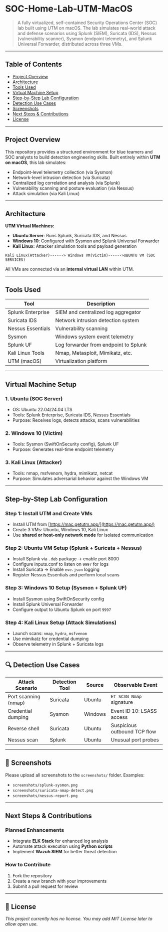 # SOC-Home-Lab-UTM-MacOS

> A fully virtualized, self-contained Security Operations Center (SOC) lab built using UTM on macOS. The lab simulates real-world attack and defense scenarios using Splunk (SIEM), Suricata (IDS), Nessus (vulnerability scanner), Sysmon (endpoint telemetry), and Splunk Universal Forwarder, distributed across three VMs.

---

##  Table of Contents

* [Project Overview](#project-overview)
* [Architecture](#architecture)
* [Tools Used](#tools-used)
* [Virtual Machine Setup](#virtual-machine-setup)
* [Step-by-Step Lab Configuration](#step-by-step-lab-configuration)
* [Detection Use Cases](#detection-use-cases)
* [Screenshots](#screenshots)
* [Next Steps & Contributions](#next-steps--contributions)
* [License](#license)

---

##  Project Overview

This repository provides a structured environment for blue teamers and SOC analysts to build detection engineering skills. Built entirely within **UTM on macOS**, this lab simulates:

* Endpoint-level telemetry collection (via Sysmon)
* Network-level intrusion detection (via Suricata)
* Centralized log correlation and analysis (via Splunk)
* Vulnerability scanning and posture evaluation (via Nessus)
* Attack simulation (via Kali Linux)

---

##  Architecture

**UTM Virtual Machines:**

* **Ubuntu Server**: Runs Splunk, Suricata IDS, and Nessus
* **Windows 10**: Configured with Sysmon and Splunk Universal Forwarder
* **Kali Linux**: Attacker simulation tools and payload generation

```text
Kali Linux(Attacker)------> Windows VM(Victim)------>UBUNTU VM (SOC SERVICES)
```

All VMs are connected via an **internal virtual LAN** within UTM.

---

##  Tools Used

| Tool              | Description                           |
| ----------------- | ------------------------------------- |
| Splunk Enterprise | SIEM and centralized log aggregator   |
| Suricata IDS      | Network intrusion detection system    |
| Nessus Essentials | Vulnerability scanning                |
| Sysmon            | Windows system event telemetry        |
| Splunk UF         | Log forwarder from endpoint to Splunk |
| Kali Linux Tools  | Nmap, Metasploit, Mimikatz, etc.      |
| UTM (macOS)       | Virtualization platform               |

---

##  Virtual Machine Setup

### 1. Ubuntu (SOC Server)

* OS: Ubuntu 22.04/24.04 LTS
* Tools: Splunk Enterprise, Suricata IDS, Nessus Essentials
* Purpose: Receives logs, detects attacks, scans vulnerabilities

### 2. Windows 10 (Victim)

* Tools: Sysmon (SwiftOnSecurity config), Splunk UF
* Purpose: Generates real-time endpoint telemetry

### 3. Kali Linux (Attacker)

* Tools: nmap, msfvenom, hydra, mimikatz, netcat
* Purpose: Simulates adversarial behavior against the Windows VM

---

##  Step-by-Step Lab Configuration

### Step 1: Install UTM and Create VMs

* Install UTM from [https://mac.getutm.app/](https://mac.getutm.app/)
* Create 3 VMs: Ubuntu, Windows 10, Kali Linux
* Use **shared or host-only network mode** for isolated communication

### Step 2: Ubuntu VM Setup (Splunk + Suricata + Nessus)

* Install Splunk via `.deb` package → enable port 8000
* Configure inputs.conf to listen on `9997` for logs
* Install Suricata → Enable `eve.json` logging
* Register Nessus Essentials and perform local scans

### Step 3: Windows 10 Setup (Sysmon + Splunk UF)

* Install Sysmon using SwiftOnSecurity config
* Install Splunk Universal Forwarder
* Configure output to Ubuntu Splunk on port `9997`

### Step 4: Kali Linux Setup (Attack Simulations)

* Launch scans: `nmap`, `hydra`, `msfvenom`
* Use mimikatz for credential dumping
* Observe telemetry in Splunk + Suricata logs

---

## 🔍 Detection Use Cases

| Attack Scenario      | Detection Tool | Source  | Observable Event             |
| -------------------- | -------------- | ------- | ---------------------------- |
| Port scanning (nmap) | Suricata       | Ubuntu  | `ET SCAN Nmap` signature     |
| Credential dumping   | Sysmon         | Windows | Event ID 10: LSASS access    |
| Reverse shell        | Suricata       | Ubuntu  | Suspicious outbound TCP flow |
| Nessus scan          | Splunk         | Ubuntu  | Unusual port probes          |

---

## 📸 Screenshots

Please upload all screenshots to the `screenshots/` folder.
Examples:

* `screenshots/splunk-sysmon.png`
* `screenshots/suricata-nmap-detect.png`
* `screenshots/nessus-report.png`

---

##  Next Steps & Contributions

###  Planned Enhancements

* Integrate **ELK Stack** for enhanced log analysis
* Automate attack execution using **Python scripts**
* Implement **Wazuh SIEM** for better threat detection

###  How to Contribute

1. Fork the repository
2. Create a new branch with your improvements
3. Submit a pull request for review

---

## 📄 License

*This project currently has no license. You may add MIT License later to allow open use.*
